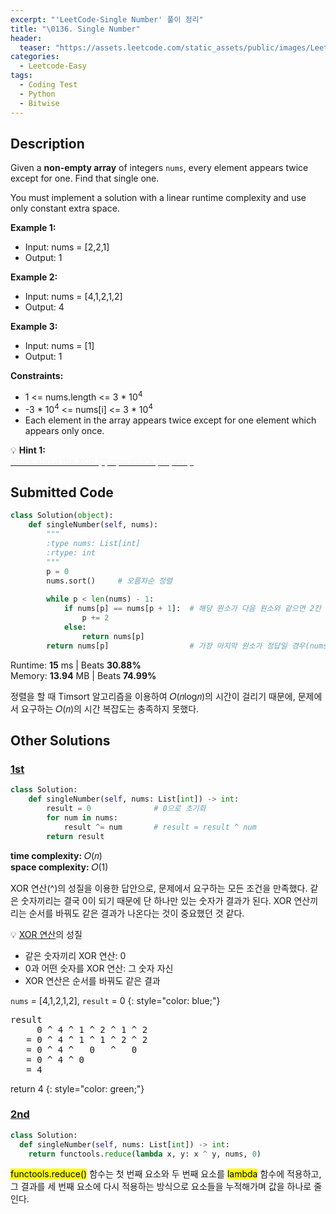 ```yaml
---
excerpt: "'LeetCode-Single Number' 풀이 정리"
title: "\0136. Single Number"
header:
  teaser: "https://assets.leetcode.com/static_assets/public/images/LeetCode_Sharing.png"
categories:
  - Leetcode-Easy
tags:
  - Coding Test
  - Python
  - Bitwise
---
```


## <i class="fa-solid fa-file-lines"></i> Description

Given a **non-empty array** of integers `nums`, every element appears twice except for one. Find that single one.

You must implement a solution with a linear runtime complexity and use only constant extra space.

**Example 1:**

- Input: nums = [2,2,1]
- Output: 1

**Example 2:**

- Input: nums = [4,1,2,1,2]
- Output: 4

**Example 3:**

- Input: nums = [1]
- Output: 1

**Constraints:**

- 1 <= nums.length <= 3 * 10<sup>4</sup>
- -3 * 10<sup>4</sup> <= nums[i] <= 3 * 10<sup>4</sup>
- Each element in the array appears twice except for one element which appears only once.

💡 **Hint 1:**   
<u><span style="color:#F5F5F5">Think about the XOR (^) operator's property.</span></u>

## <i class="fa-solid fa-cloud-arrow-up"></i> Submitted Code

```python
class Solution(object):
    def singleNumber(self, nums):
        """
        :type nums: List[int]
        :rtype: int
        """
        p = 0
        nums.sort()     # 오름차순 정렬
        
        while p < len(nums) - 1:
            if nums[p] == nums[p + 1]:  # 해당 원소가 다음 원소와 같으면 2칸 넘어가기
                p += 2
            else:
                return nums[p]
        return nums[p]                  # 가장 마지막 원소가 정답일 경우(nums의 길이가 1인 경우 포함)
```
<i class="fa-solid fa-clock"></i> Runtime: **15** ms \| Beats **30.88%**    
<i class="fa-solid fa-memory"></i> Memory: **13.94** MB \| Beats **74.99%**

정렬을 할 때 Timsort 알고리즘을 이용하여 𝑂(𝑛log𝑛)의 시간이 걸리기 때문에, 문제에서 요구하는 𝑂(𝑛)의 시간 복잡도는 충족하지 못했다.

## <i class="fa-solid fa-flask"></i> Other Solutions

### <a href="https://leetcode.com/problems/single-number/solutions/6026000/0-ms-runtime-beats-100-user-step-by-step-nnmr/" target="_blank">1st</a>

```python
class Solution:
    def singleNumber(self, nums: List[int]) -> int:
        result = 0              # 0으로 초기화
        for num in nums:
            result ^= num       # result = result ^ num
        return result
```
<i class="fa-solid fa-clock"></i> **time complexity:** 𝑂(𝑛)    
<i class="fa-solid fa-memory"></i> **space complexity:** 𝑂(1)           

XOR 연산(^)의 성질을 이용한 답안으로, 문제에서 요구하는 모든 조건을 만족했다. 같은 숫자끼리는 결국 0이 되기 때문에 단 하나만 있는 숫자가 결과가 된다. XOR 연산끼리는 순서를 바꿔도 같은 결과가 나온다는 것이 중요했던 것 같다.

<div class="notice--info" markdown="1">
💡 <a href="https://jooyeunseo.github.io/cheatsheet/digital-logic-gate/" target="_blank">XOR 연산</a>의 성질

- 같은 숫자끼리 XOR 연산: 0
- 0과 어떤 숫자를 XOR 연산: 그 숫자 자신   
- XOR 연산은 순서를 바꿔도 같은 결과

`nums` = [4,1,2,1,2], `result` = 0
{: style="color: blue;"}

<pre>
result
     0 ^ 4 ^ 1 ^ 2 ^ 1 ^ 2
   = 0 ^ 4 ^ 1 ^ 1 ^ 2 ^ 2
   = 0 ^ 4 ^   0   ^   0  
   = 0 ^ 4 ^ 0
   = 4
</pre>

return 4
{: style="color: green;"}
</div>

### <a href="https://leetcode.com/problems/single-number/solutions/3171261/solution-by-deleted_user-um8h/" target="_blank">2nd</a>

```python
class Solution:
  def singleNumber(self, nums: List[int]) -> int:
    return functools.reduce(lambda x, y: x ^ y, nums, 0)
```
<mark>functools.reduce()</mark> 함수는 첫 번째 요소와 두 번째 요소를 <mark>lambda</mark> 함수에 적용하고, 그 결과를 세 번째 요소에 다시 적용하는 방식으로 요소들을 누적해가며 값을 하나로 줄인다.